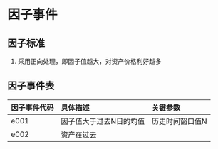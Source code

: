 # 因子事件

## 因子标准

1. 采用正向处理，即因子值越大，对资产价格利好越多

## 因子事件表

| 因子事件代码 | 具体描述 | 关键参数 |
| :--- | :--- | :--- |
| e001 | 因子值大于过去N日的均值 | 历史时间窗口值N |
| e002 | 资产在过去 |  |



